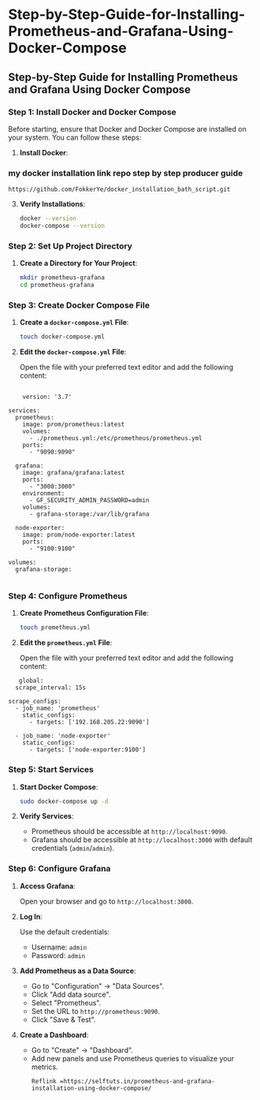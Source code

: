 # Step-by-Step-Guide-for-Installing-Prometheus-and-Grafana-Using-Docker-Compose

## Step-by-Step Guide for Installing Prometheus and Grafana Using Docker Compose

### Step 1: Install Docker and Docker Compose

Before starting, ensure that Docker and Docker Compose are installed on your system. You can follow these steps:

1. **Install Docker**:

###  my docker installation link repo step by step producer guide

```
https://github.com/FokkerYe/docker_installation_bath_script.git
```

3. **Verify Installations**:

    ```bash
    docker --version
    docker-compose --version
    ```

### Step 2: Set Up Project Directory

1. **Create a Directory for Your Project**:

    ```bash
    mkdir prometheus-grafana
    cd prometheus-grafana
    ```

### Step 3: Create Docker Compose File

1. **Create a `docker-compose.yml` File**:

    ```bash
    touch docker-compose.yml
    ```

2. **Edit the `docker-compose.yml` File**:

    Open the file with your preferred text editor and add the following content:

```

    version: '3.7'

services:
  prometheus:
    image: prom/prometheus:latest
    volumes:
      - ./prometheus.yml:/etc/prometheus/prometheus.yml
    ports:
      - "9090:9090"

  grafana:
    image: grafana/grafana:latest
    ports:
      - "3000:3000"
    environment:
      - GF_SECURITY_ADMIN_PASSWORD=admin
    volumes:
      - grafana-storage:/var/lib/grafana

  node-exporter:
    image: prom/node-exporter:latest
    ports:
      - "9100:9100"

volumes:
  grafana-storage:
  
 ```

### Step 4: Configure Prometheus

1. **Create Prometheus Configuration File**:

    ```bash
    touch prometheus.yml
    ```

2. **Edit the `prometheus.yml` File**:

    Open the file with your preferred text editor and add the following content:
```
   global:
  scrape_interval: 15s

scrape_configs:
  - job_name: 'prometheus'
    static_configs:
      - targets: ['192.168.205.22:9090']

  - job_name: 'node-exporter'
    static_configs:
      - targets: ['node-exporter:9100']
```

### Step 5: Start Services

1. **Start Docker Compose**:

    ```bash
    sudo docker-compose up -d
    ```

2. **Verify Services**:

    - Prometheus should be accessible at `http://localhost:9090`.
    - Grafana should be accessible at `http://localhost:3000` with default credentials (`admin`/`admin`).

### Step 6: Configure Grafana

1. **Access Grafana**:

    Open your browser and go to `http://localhost:3000`.

2. **Log In**:

    Use the default credentials:
    - Username: `admin`
    - Password: `admin`

3. **Add Prometheus as a Data Source**:

    - Go to "Configuration" -> "Data Sources".
    - Click "Add data source".
    - Select "Prometheus".
    - Set the URL to `http://prometheus:9090`.
    - Click "Save & Test".

4. **Create a Dashboard**:

    - Go to "Create" -> "Dashboard".
    - Add new panels and use Prometheus queries to visualize your metrics.
      ```
      Reflink =https://selftuts.in/prometheus-and-grafana-installation-using-docker-compose/
      ```
